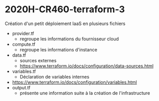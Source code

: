 # 2020H-CR460-terraform-3
Création d'un petit déploiement IaaS en plusieurs fichiers
* provider.tf
  * regroupe les informations du fournisseur cloud
* compute.tf
  * regroupe les informations d'instance
* data.tf
  * sources externes
  * https://www.terraform.io/docs/configuration/data-sources.html
* variables.tf
  * Déclaration de variables internes
 * https://www.terraform.io/docs/configuration/variables.html
* output.tf
  * présente une information suite à la création de l'infrastructure
